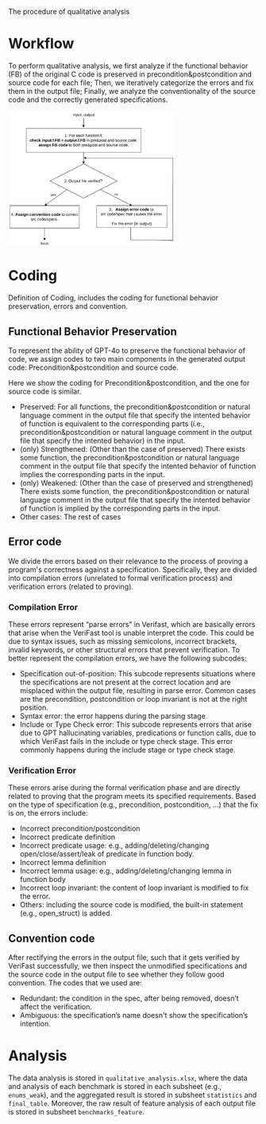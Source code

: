 The procedure of qualitative analysis

# Workflow

To perform qualitative analysis, we first analyze if the functional behavior (FB) of the original C code is preserved in precondition&postcondition and source code for each file; Then, we iteratively categorize the errors and fix them in the output file; Finally, we analyze the conventionality of the source code and the correctly generated specifications.

<img src="imgs/workflow.png" alt="workflow" style="zoom: 33%;" />

# Coding

Definition of Coding, includes the coding for functional behavior preservation, errors and convention.

## Functional Behavior Preservation

To represent the ability of GPT-4o to preserve the functional behavior of code, we assign codes to two main components in the generated output code: Precondition&postcondition and source code.

Here we show the coding for Precondition&postcondition, and the one for source code is similar.

- Preserved: For all functions, the precondition&postcondition or natural language comment in the output file that specify the intented behavior of function is equivalent to the corresponding parts (i.e., precondition&postcondition or natural language comment in the output file that specify the intented behavior) in the input.
- (only) Strengthened: (Other than the case of preserved) There exists some function, the precondition&postcondition or natural language comment in the output file that specify the intented behavior of function implies the corresponding parts in the input.
- (only) Weakened: (Other than the case of preserved and strengthened) There exists some function, the precondition&postcondition or natural language comment in the output file that specify the intented behavior of function is implied by the corresponding parts in the input.
- Other cases: The rest of cases

## Error code

We divide the errors based on their relevance to the process of proving a program's correctness against a specification. Specifically, they are divided into compilation errors (unrelated to formal verification process) and verification errors (related to proving).

### Compilation Error

These errors represent “parse errors” in Verifast, which are basically errors that arise when the VeriFast tool is unable interpret the code. This could be due to syntax issues, such as missing semicolons, incorrect brackets, invalid keywords, or other structural errors that prevent verification. To better represent the compilation errors, we have the following subcodes:

- Specification out-of-position: This subcode represents situations where the specifications are not present at the correct location and are misplaced within the output file, resulting in parse error. Common cases are the precondition, postcondition or loop invariant is not at the right position.
- Syntax error: the error happens during the parsing stage 
- Include or Type Check error: This subcode represents errors that arise due to GPT hallucinating variables, predications or function calls, due to which VeriFast fails in the include or type check stage. This error commonly happens during the include stage or type check stage.

### Verification Error

These errors arise during the formal verification phase and are directly related to proving that the program meets its specified requirements. Based on the type of specification (e.g., precondition, postcondition, …) that the fix is on, the errors include:

- Incorrect precondition/postcondition
- Incorrect predicate definition
- Incorrect predicate usage: e.g., adding/deleting/changing open/close/assert/leak of predicate in function body.
- Incorrect lemma definition
- Incorrect lemma usage: e.g., adding/deleting/changing lemma in function body
- Incorrect loop invariant: the content of loop invariant is modified to fix the error.
- Others: including the source code is modified, the built-in statement (e.g., open_struct) is added.

## Convention code

After rectifying the errors in the output file, such that it gets verified by VeriFast successfully, we then inspect the unmodified specifications and the source code in the output file to see whether they follow good convention. The codes that we used are:

- Redundant: the condition in the spec, after being removed, doesn’t affect the verification. 
- Ambiguous: the specification’s name doesn't show the specification’s intention.

# Analysis

The data analysis is stored in `qualitative_analysis.xlsx`, where the data and analysis of each benchmark is stored in each subsheet (e.g., `enums_weak`), and the aggregated result is stored in subsheet `statistics` and `final_table`. Moreover, the raw result of feature analysis of each output file is stored in subsheet `benchmarks_feature`.

